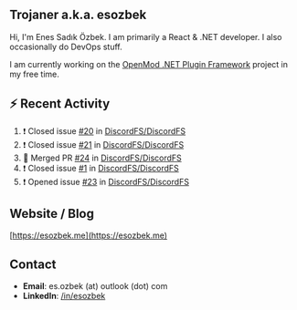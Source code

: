 ##  Trojaner a.k.a. esozbek
Hi, I'm Enes Sadık Özbek. I am primarily a React & .NET developer. I also occasionally do DevOps stuff.

I am currently working on the [OpenMod .NET Plugin Framework](https://github.com/openmod/openmod) project in my free time. 

## :zap: Recent Activity

<!--START_SECTION:activity-->
1. ❗️ Closed issue [#20](https://github.com/DiscordFS/DiscordFS/issues/20) in [DiscordFS/DiscordFS](https://github.com/DiscordFS/DiscordFS)
2. ❗️ Closed issue [#21](https://github.com/DiscordFS/DiscordFS/issues/21) in [DiscordFS/DiscordFS](https://github.com/DiscordFS/DiscordFS)
3. 🎉 Merged PR [#24](https://github.com/DiscordFS/DiscordFS/pull/24) in [DiscordFS/DiscordFS](https://github.com/DiscordFS/DiscordFS)
4. ❗️ Closed issue [#1](https://github.com/DiscordFS/DiscordFS/issues/1) in [DiscordFS/DiscordFS](https://github.com/DiscordFS/DiscordFS)
5. ❗️ Opened issue [#23](https://github.com/DiscordFS/DiscordFS/issues/23) in [DiscordFS/DiscordFS](https://github.com/DiscordFS/DiscordFS)
<!--END_SECTION:activity-->

## Website / Blog
[https://esozbek.me](https://esozbek.me)

## Contact
- **Email**: es.ozbek (at) outlook (dot) com
- **LinkedIn**: [/in/esozbek](https://linkedin.com/in/esozbek)

